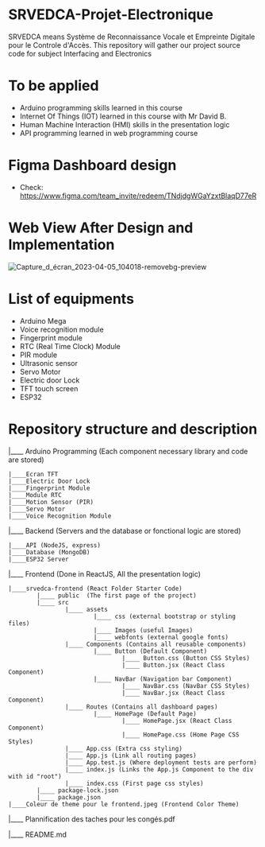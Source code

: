 # SRVEDCA-Projet-Electronique

SRVEDCA means Système de Reconnaissance Vocale et Empreinte Digitale pour le Controle d'Accès. This repository will gather our project source code for subject Interfacing and Electronics

# To be applied

- Arduino programming skills learned in this course
- Internet Of Things (IOT) learned in this course with Mr David B.
- Human Machine Interaction (HMI) skills in the presentation logic
- API programming learned in web programming course

# Figma Dashboard design
- Check: https://www.figma.com/team_invite/redeem/TNdjdgWGaYzxtBlaqD77eR

# Web View After Design and Implementation
![Capture_d_écran_2023-04-05_104018-removebg-preview](https://user-images.githubusercontent.com/99027624/230046623-d834a8ee-2194-4cbd-ae03-3d6c59242a53.png)

# List of equipments
- Arduino Mega
- Voice recognition module
- Fingerprint module
- RTC (Real Time Clock) Module
- PIR module
- Ultrasonic sensor
- Servo Motor
- Electric door Lock
- TFT touch screen
- ESP32

# Repository structure and description

|____ Arduino Programming (Each component necessary library and code are stored)

    |____Ecran TFT
    |____Electric Door Lock
    |____Fingerprint Module
    |____Module RTC
    |____Motion Sensor (PIR)
    |____Servo Motor
    |____Voice Recognition Module

|____ Backend (Servers and the database or fonctional logic are stored)

    |____API (NodeJS, express)
    |____Database (MongoDB)
    |____ESP32 Server

|____ Frontend (Done in ReactJS, All the presentation logic)

    |____srvedca-frontend (React Folder Starter Code)
            |____ public  (The first page of the project)
            |____ src
                    |____ assets
                            |____ css (external bootstrap or styling files)
                            |____ Images (useful Images)
                            |____ webfonts (external google fonts)
                    |____ Components (Contains all reusable components)
                            |____ Button (Default Component)
                                    |____ Button.css (Button CSS Styles)
                                    |____ Button.jsx (React Class Component)
                            |____ NavBar (Navigation bar Component)
                                    |____ NavBar.css (NavBar CSS Styles)
                                    |____ NavBar.jsx (React Class Component)
                    |____ Routes (Contains all dashboard pages)
                            |____ HomePage (Default Page)
                                    |____ HomePage.jsx (React Class Component)
                                    |____ HomePage.css (Home Page CSS Styles)
                    |____ App.css (Extra css styling)
                    |____ App.js (Link all routing pages)
                    |____ App.test.js (Where deployment tests are perform)
                    |____ index.js (Links the App.js Component to the div with id "root")
                    |____ index.css (First page css styles)
            |____ package-lock.json
            |____ package.json
    |____Coleur de theme pour le frontend.jpeg (Frontend Color Theme)

|____ Plannification des taches pour les congés.pdf

|____ README.md
